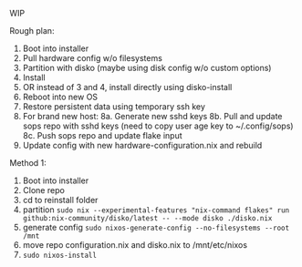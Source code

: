 WIP
 
Rough plan:
1. Boot into installer
2. Pull hardware config w/o filesystems
3. Partition with disko (maybe using disk config w/o custom options)
4. Install
5. OR instead of 3 and 4, install directly using disko-install
6. Reboot into new OS
7. Restore persistent data using temporary ssh key
8. For brand new host:
    8a. Generate new sshd keys
    8b. Pull and update sops repo with sshd keys (need to copy user age key to ~/.config/sops)
    8c. Push sops repo and update flake input
9. Update config with new hardware-configuration.nix and rebuild


Method 1:

1. Boot into installer
2. Clone repo
3. cd to reinstall folder
4. partition `sudo nix --experimental-features "nix-command flakes" run github:nix-community/disko/latest -- --mode disko ./disko.nix`
5. generate config `sudo nixos-generate-config --no-filesystems --root /mnt`
6. move repo configuration.nix and disko.nix to /mnt/etc/nixos
7. `sudo nixos-install`
